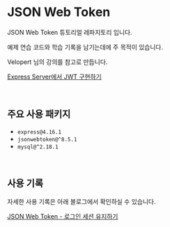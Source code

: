 # JSON Web Token

JSON Web Token 튜토리얼 레파지토리 입니다.

예제 연습 코드와 학습 기록을 남기는데에 주 목적이 있습니다.

Velopert 님의 강의를 참고로 만듭니다.

[Express Server에서 JWT 구현하기](https://velopert.com/2448)

<br/>

## 주요 사용 패키지

- `express@4.16.1`
- `jsonwebtoken@^8.5.1`
- `mysql@^2.18.1`

<br/>

## 사용 기록

자세한 사용 기록은 아래 블로그에서 확인하실 수 있습니다.

[JSON Web Token - 로그인 세션 유지하기](https://hyunwoo045.github.io/nodejs/express/2021/09/22/JWT.html)
